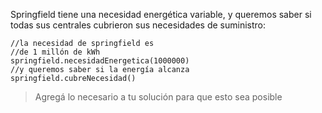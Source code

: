 Springfield tiene una necesidad energética variable, y queremos saber si todas sus centrales cubrieron sus necesidades de suministro: 

```wollok
//la necesidad de springfield es
//de 1 millón de kWh
springfield.necesidadEnergetica(1000000)
//y queremos saber si la energía alcanza
springfield.cubreNecesidad()
```

> Agregá lo necesario a tu solución para que esto sea posible